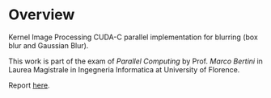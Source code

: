 # Overview

Kernel Image Processing CUDA-C parallel implementation for blurring (box blur and Gaussian Blur).

This work is part of the exam of *Parallel Computing* by Prof. *Marco Bertini* in Laurea Magistrale in Ingegneria Informatica at University of Florence.

Report [here](https://github.com/KevinMaggi/Image-Kernel-Processing_Sequential/blob/master/Parallel_Computing___Kernel_Image_Processing.pdf).
